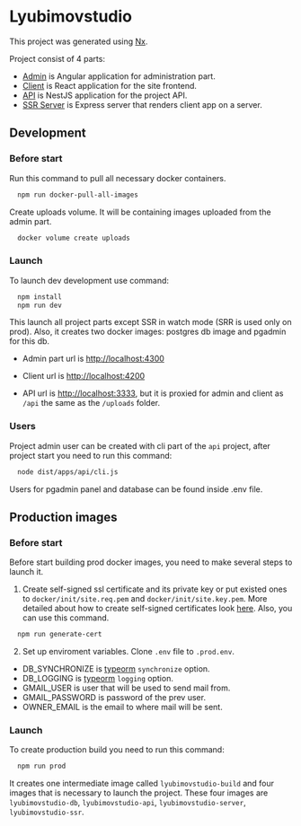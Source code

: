 # Lyubimovstudio

This project was generated using [Nx](https://nx.dev/angular).

Project consist of 4 parts:
- [Admin](apps/admin/README.md) is Angular application for administration part.
- [Client](apps/client/README.md) is React application for the site frontend.
- [API](apps/client/README.md) is NestJS application for the project API.
- [SSR Server](apps/client/README.md) is Express server that renders client app on a server.

## Development

### Before start

Run this command to pull all necessary docker containers.

```bash
  npm run docker-pull-all-images
```

Create uploads volume. It will be containing images uploaded from the admin part.

```bash
  docker volume create uploads
```

### Launch

To launch dev development use command:
```bash
  npm install
  npm run dev
```
This launch all project parts except SSR in watch mode (SRR is used only on prod). Also, it creates two docker images: postgres db image and pgadmin for this db.

 - Admin part url is [http://localhost:4300](http://localhost:4300)

 - Client url is [http://localhost:4200](http://localhost:4200)

 - API url is [http://localhost:3333](http://localhost:3333), but it is proxied for admin and client as `/api` the same as the `/uploads` folder.

### Users

Project admin user can be created with cli part of the `api` project, after project start you need to run this command:
```bash
  node dist/apps/api/cli.js
```

Users for pgadmin panel and database can be found inside .env file.

## Production images

### Before start

Before start building prod docker images, you need to make several steps to launch it.

1. Create self-signed ssl certificate and its private key or put existed ones to `docker/init/site.req.pem` and `docker/init/site.key.pem`.
More detailed about how to create self-signed certificates look [here](https://stackoverflow.com/a/27931596/2918518). Also, you can use this command.
```bash
  npm run generate-cert
```

2. Set up enviroment variables. Clone `.env` file to `.prod.env`.
 - DB_SYNCHRONIZE is [typeorm](https://typeorm.io/#/connection-options/common-connection-options) `synchronize` option.
 - DB_LOGGING is [typeorm](https://typeorm.io/#/connection-options/common-connection-options) `logging` option.
 - GMAIL_USER is user that will be used to send mail from.
 - GMAIL_PASSWORD is password of the prev user.
 - OWNER_EMAIL is the email to where mail will be sent.

### Launch

To create production build you need to run this command:

```bash
  npm run prod
```

It creates one intermediate image called `lyubimovstudio-build` and four images that is necessary to launch the project. These four images are `lyubimovstudio-db`, `lyubimovstudio-api`, `lyubimovstudio-server`,
`lyubimovstudio-ssr`.
